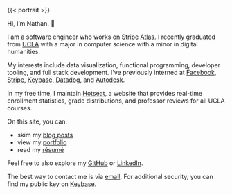 ---
---

{{< portrait >}}

Hi, I’m Nathan. 👋

I am a software engineer who works on [Stripe Atlas](https://stripe.com/atlas). I recently graduated from [UCLA](https://www.ucla.edu) with a major in computer science with a minor in digital humanities.

My interests include data visualization, functional programming, developer tooling, and full stack development. I've previously interned at [Facebook](https://www.facebook.com), [Stripe](https://stripe.com), [Keybase](https://keybase.io), [Datadog](https://www.datadoghq.com), and [Autodesk](https://www.autodesk.com).

In my free time, I maintain [Hotseat](https://hotseat.io/), a website that provides real-time enrollment statistics, grade distributions, and professor reviews for all UCLA courses.

On this site, you can:

- skim my [blog posts](/posts)
- view my [portfolio](/projects)
- read my [résumé](/resume.pdf)

Feel free to also explore my [GitHub](https://github.com/nathunsmitty) or [LinkedIn](https://www.linkedin.com/in/nathanmatthewsmith/).

The best way to contact me is via [email](mailto:hi@nathansmith.io). For additional security, you can find my public key on [Keybase](https://keybase.io/nathunsmitty).
